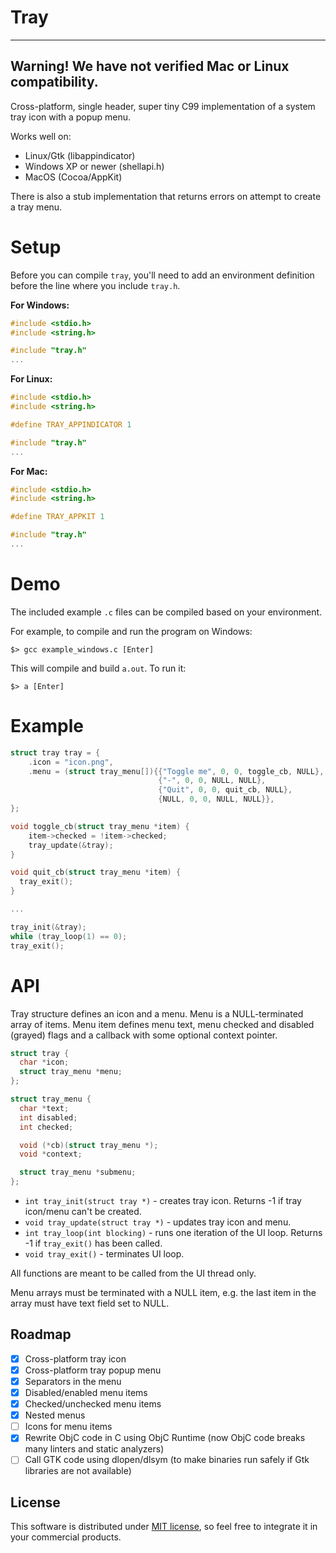 # Tray
----
## Warning! We have not verified Mac or Linux compatibility.

Cross-platform, single header, super tiny C99 implementation of a system tray icon with a popup menu.

Works well on:

* Linux/Gtk (libappindicator)
* Windows XP or newer (shellapi.h)
* MacOS (Cocoa/AppKit)

There is also a stub implementation that returns errors on attempt to create a tray menu.

# Setup

Before you can compile `tray`, you'll need to add an environment definition before the line where you include `tray.h`. 

**For Windows:**
```c
#include <stdio.h>
#include <string.h>

#include "tray.h"
...
```

**For Linux:**
```c
#include <stdio.h>
#include <string.h>

#define TRAY_APPINDICATOR 1

#include "tray.h"
...
```

**For Mac:**
```c
#include <stdio.h>
#include <string.h>

#define TRAY_APPKIT 1

#include "tray.h"
...
```

# Demo

The included example `.c` files can be compiled based on your environment.

For example, to compile and run the program on Windows: 

```shell
$> gcc example_windows.c [Enter]
``` 

This will compile and build `a.out`. To run it: 

```
$> a [Enter]
```

# Example

```c
struct tray tray = {
    .icon = "icon.png",
    .menu = (struct tray_menu[]){{"Toggle me", 0, 0, toggle_cb, NULL},
                                 {"-", 0, 0, NULL, NULL},
                                 {"Quit", 0, 0, quit_cb, NULL},
                                 {NULL, 0, 0, NULL, NULL}},
};

void toggle_cb(struct tray_menu *item) {
	item->checked = !item->checked;
	tray_update(&tray);
}

void quit_cb(struct tray_menu *item) {
  tray_exit();
}

...

tray_init(&tray);
while (tray_loop(1) == 0);
tray_exit();

```

# API

Tray structure defines an icon and a menu.
Menu is a NULL-terminated array of items.
Menu item defines menu text, menu checked and disabled (grayed) flags and a
callback with some optional context pointer.

```c
struct tray {
  char *icon;
  struct tray_menu *menu;
};

struct tray_menu {
  char *text;
  int disabled;
  int checked;

  void (*cb)(struct tray_menu *);
  void *context;

  struct tray_menu *submenu;
};
```

* `int tray_init(struct tray *)` - creates tray icon. Returns -1 if tray icon/menu can't be created.
* `void tray_update(struct tray *)` - updates tray icon and menu.
* `int tray_loop(int blocking)` - runs one iteration of the UI loop. Returns -1 if `tray_exit()` has been called.
* `void tray_exit()` - terminates UI loop.

All functions are meant to be called from the UI thread only.

Menu arrays must be terminated with a NULL item, e.g. the last item in the
array must have text field set to NULL.

## Roadmap

* [x] Cross-platform tray icon
* [x] Cross-platform tray popup menu
* [x] Separators in the menu
* [x] Disabled/enabled menu items
* [x] Checked/unchecked menu items
* [x] Nested menus
* [ ] Icons for menu items
* [x] Rewrite ObjC code in C using ObjC Runtime (now ObjC code breaks many linters and static analyzers)
* [ ] Call GTK code using dlopen/dlsym (to make binaries run safely if Gtk libraries are not available)

## License

This software is distributed under [MIT license](http://www.opensource.org/licenses/mit-license.php),
 so feel free to integrate it in your commercial products.

